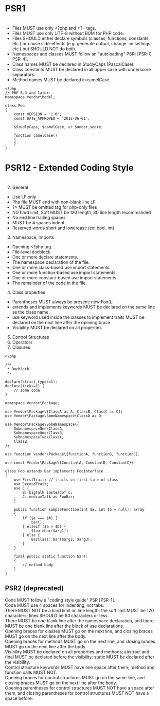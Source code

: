#
# PSR1
#

- Files MUST use only <?php and <?= tags.  
- Files MUST use only UTF-8 without BOM for PHP code.  
- Files SHOULD either declare symbols (classes, functions, constants, etc.) or cause side-effects (e.g. generate output, change .ini settings, etc.) but SHOULD NOT do both.  
- Namespaces and classes MUST follow an "autoloading" PSR: [PSR-0, PSR-4].  
- Class names MUST be declared in StudlyCaps (PascalCase).  
- Class constants MUST be declared in all upper case with underscore separators.  
- Method names MUST be declared in camelCase.  

```
<?php
// PHP 5.3 and later:
namespace Vendor\Model;

class Foo
{
    const VERSION = '1.0';
    const DATE_APPROVED = '2012-06-01';

    $StudlyCaps, $camelCase, or $under_score;

    function camelCase() 
    {
    }
}
```

#
# PSR12 - Extended Coding Style
#

2. General
- Use LF only
- Php file MUST end with non-blank line LF
- ?> MUST be omitted tag for php-only files
- NO hard limit, Soft MUST be 120 length, 80 line length recommanded
- No end line trailing spaces
- MUST be 4 spaces indent
- Reserved words short and lowercase (ex: bool, int)

3. Namespace, imports
- Opening <?php tag.
- File-level docblock.
- One or more declare statements.
- The namespace declaration of the file.
- One or more class-based use import statements.
- One or more function-based use import statements.
- One or more constant-based use import statements.
- The remainder of the code in the file.

4. Class properties
- Parentheses MUST always be present: new Foo();
- extends and implements keywords MUST be declared on the same line as the class name.
- use keyword used inside the classes to implement traits MUST be declared on the next line after the opening brace
- Visibility MUST be declared on all properties

5. Control Structures
6. Operators
7. Closures


```
<?php

/**
 * Docblock
 */

declare(strict_types=1);
declare(ticks=1) {
    // some code
}

namespace Vendor\Package;

use Vendor\Package\{ClassA as A, ClassB, ClassC as C};
use Vendor\Package\SomeNamespace\ClassD as D;

use Vendor\Package\SomeNamespace\{
    SubnamespaceOne\ClassA,
    SubnamespaceOne\ClassB,
    SubnamespaceTwo\ClassY,
    ClassZ,
};

use function Vendor\Package\{functionA, functionB, functionC};

use const Vendor\Package\{ConstantA, ConstantB, ConstantC};

class Foo extends Bar implements FooInterface
{
    use FirstTrait; // traits on first line of class
    use SecondTrait;
    use C {
        B::bigTalk insteadof C;
        C::mediumTalk as FooBar;
    }

    public function sampleFunction(int $a, int $b = null): array
    {
        if ($a === $b) {
            bar();
        } elseif ($a > $b) {
            $foo->bar($arg1);
        } else {
            BazClass::bar($arg2, $arg3);
        }
    }

    final public static function bar()
    {
        // method body
    }
}
```

## PSR2 (deprecated)

Code MUST follow a "coding style guide" PSR [PSR-1].  
Code MUST use 4 spaces for indenting, not tabs.  
There MUST NOT be a hard limit on line length; the soft limit MUST be 120 characters; lines SHOULD be 80 characters or less.  
There MUST be one blank line after the namespace declaration, and there MUST be one blank line after the block of use declarations.  
Opening braces for classes MUST go on the next line, and closing braces MUST go on the next line after the body.  
Opening braces for methods MUST go on the next line, and closing braces MUST go on the next line after the body.  
Visibility MUST be declared on all properties and methods; abstract and final MUST be declared before the visibility; static MUST be declared after the visibility.  
Control structure keywords MUST have one space after them; method and function calls MUST NOT.  
Opening braces for control structures MUST go on the same line, and closing braces MUST go on the next line after the body.  
Opening parentheses for control structures MUST NOT have a space after them, and closing parentheses for control structures MUST NOT have a space before.  
